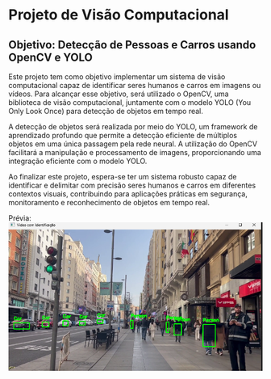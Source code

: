 # Projeto de Visão Computacional

## Objetivo: Detecção de Pessoas e Carros usando OpenCV e YOLO

Este projeto tem como objetivo implementar um sistema de visão computacional capaz de identificar seres humanos e carros em imagens ou vídeos. Para alcançar esse objetivo, será utilizado o OpenCV, uma biblioteca de visão computacional, juntamente com o modelo YOLO (You Only Look Once) para detecção de objetos em tempo real.

A detecção de objetos será realizada por meio do YOLO, um framework de aprendizado profundo que permite a detecção eficiente de múltiplos objetos em uma única passagem pela rede neural. A utilização do OpenCV facilitará a manipulação e processamento de imagens, proporcionando uma integração eficiente com o modelo YOLO.

Ao finalizar este projeto, espera-se ter um sistema robusto capaz de identificar e delimitar com precisão seres humanos e carros em diferentes contextos visuais, contribuindo para aplicações práticas em segurança, monitoramento e reconhecimento de objetos em tempo real.

Prévia: ![Alt text](image.png)
